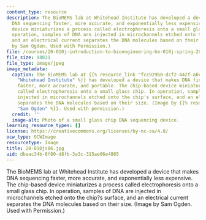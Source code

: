 ```yaml
---
content_type: resource
description: The BioMEMS lab at Whitehead Institute has developed a device that makes
  DNA sequencing faster, more accurate, and exponentially less expensive. The chip-based
  device miniaturizes a process called electrophoresis onto a small glass chip. In
  operation, samples of DNA are injected in microchannels etched onto the chip?s surface,
  and an electrical current separates the DNA molecules based on their size. (Image
  by Sam Ogden. Used with Permission.)
file: /courses/20-010j-introduction-to-bioengineering-be-010j-spring-2006/dbaac34b8f80d8fb3a3c315ae06e4865_20-010js06.jpg
file_size: 98831
file_type: image/jpeg
image_metadata:
  caption: The BioMEMS lab at {{% resource_link "fcc929b0-dcf2-442f-a0ce-5709ba16cbe9"
    "Whitehead Institute" %}} has developed a device that makes DNA fingerprinting
    faster, more accurate, and portable. The chip-based device miniaturizes a process
    called electrophoresis onto a small glass chip. In operation, samples of DNA are
    injected in microchannels etched onto the chip's surface, and an electrical current
    separates the DNA molecules based on their size. (Image by {{% resource_link "11259ace-e9a6-40cb-b33a-dd90ebeabe00"
    "Sam Ogden" %}}. Used with permission.)
  credit: ''
  image-alt: Photo of a small glass chip DNA sequencing device.
learning_resource_types: []
license: https://creativecommons.org/licenses/by-nc-sa/4.0/
ocw_type: OCWImage
resourcetype: Image
title: 20-010js06.jpg
uid: dbaac34b-8f80-d8fb-3a3c-315ae06e4865
---
```

The BioMEMS lab at Whitehead Institute has developed a device that makes DNA sequencing faster, more accurate, and exponentially less expensive. The chip-based device miniaturizes a process called electrophoresis onto a small glass chip. In operation, samples of DNA are injected in microchannels etched onto the chip?s surface, and an electrical current separates the DNA molecules based on their size. (Image by Sam Ogden. Used with Permission.)